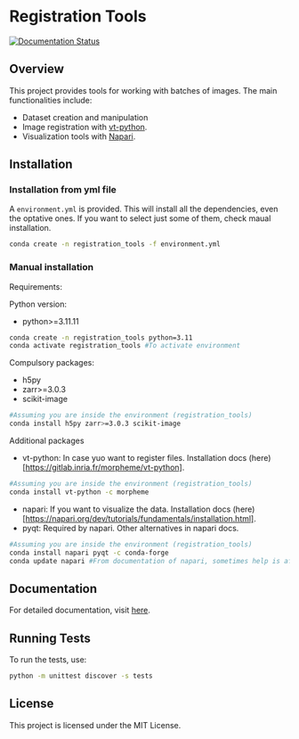 # Registration Tools

[![Documentation Status](https://img.shields.io/badge/docs-passing-brightgreen)](https://gatocor.github.io/registration_tools/)

## Overview

This project provides tools for working with batches of images. The main functionalities include:

- Dataset creation and manipulation
- Image registration with [vt-python](https://gitlab.inria.fr/morpheme/vt-python). 
- Visualization tools with [Napari](https://napari.org).

## Installation

### Installation from yml file
A `environment.yml` is provided. This will install all the dependencies, even the optative ones. If you want to select just some of them, check maual installation.

```bash
conda create -n registration_tools -f environment.yml
```

### Manual installation

Requirements:

Python version:
  - python>=3.11.11

```bash
conda create -n registration_tools python=3.11
conda activate registration_tools #To activate environment
```

Compulsory packages:
  - h5py
  - zarr>=3.0.3
  - scikit-image

```bash
#Assuming you are inside the environment (registration_tools)
conda install h5py zarr>=3.0.3 scikit-image
```

Additional packages
  - vt-python: In case yuo want to register files. Installation docs (here)[https://gitlab.inria.fr/morpheme/vt-python].

```bash
#Assuming you are inside the environment (registration_tools)
conda install vt-python -c morpheme
```

  - napari: If you want to visualize the data. Installation docs (here)[https://napari.org/dev/tutorials/fundamentals/installation.html].
  - pyqt: Required by napari. Other alternatives in napari docs. 

```bash
#Assuming you are inside the environment (registration_tools)
conda install napari pyqt -c conda-forge
conda update napari #From documentation of napari, sometimes help is after installation napari has not find pyqt correctly
```

## Documentation

For detailed documentation, visit [here](https://gatocor.github.io/registration_tools/).

## Running Tests

To run the tests, use:

```bash
python -m unittest discover -s tests
```

## License

This project is licensed under the MIT License.
